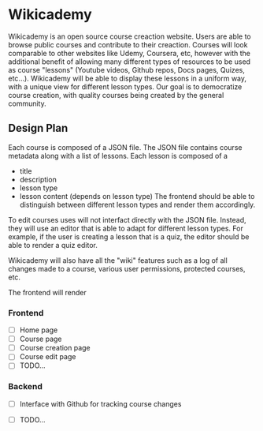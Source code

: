 # Wikicademy
Wikicademy is an open source course creaction website. Users are able to browse public courses and contribute to their creaction. Courses will look comparable to other websites like Udemy, Coursera, etc, however with the additional benefit of allowing many different types of resources to be used as course "lessons" (Youtube videos, Github repos, Docs pages, Quizes, etc...). Wikicademy will be able to display these lessons in a uniform way, with a unique view for different lesson types. Our goal is to democratize course creation, with quality courses being created by the general community.

## Design Plan
Each course is composed of a JSON file. 
The JSON file contains course metadata along with a list of lessons.
Each lesson is composed of a 
- title
- description
- lesson type
- lesson content (depends on lesson type)
The frontend should be able to distinguish between different lesson types and render them accordingly.

To edit courses uses will not interfact directly with the JSON file. Instead, they will use an editor that is able to adapt for different lesson types. For example, if the user is creating a lesson that is a quiz, the editor should be able to render a quiz editor. 

Wikicademy will also have all the "wiki" features such as a log of all changes made to a course, various user permissions, protected courses, etc.

The frontend will render 
### Frontend
- [ ] Home page
- [ ] Course page
- [ ] Course creation page
- [ ] Course edit page
- [ ] TODO...

### Backend
- [ ] Interface with Github for tracking course changes
- [ ] TODO...




